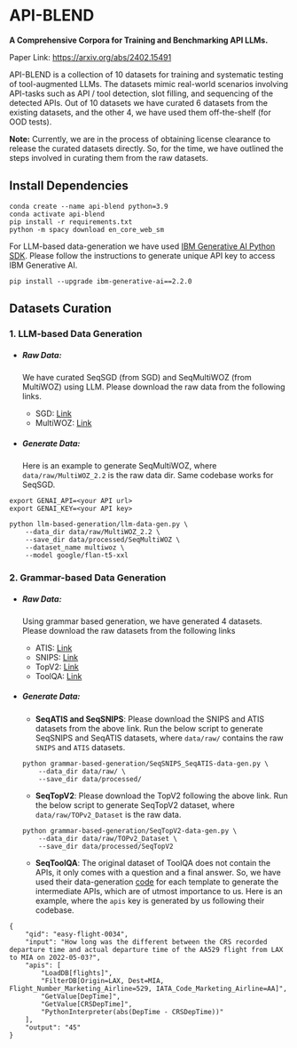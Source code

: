 # API-BLEND
**A Comprehensive Corpora for Training and Benchmarking API LLMs.**

Paper Link: https://arxiv.org/abs/2402.15491


API-BLEND is a collection of 10 datasets for training and systematic testing of tool-augmented LLMs. The datasets mimic real-world scenarios involving API-tasks such as API / tool detection, slot filling, and sequencing of the detected APIs. Out of 10 datasets we have curated 6 datasets from the existing datasets, and the other 4, we have used them off-the-shelf (for OOD tests).

**Note:** Currently, we are in the process of obtaining license clearance to release the curated datasets directly. So, for the time, we have outlined the steps involved in curating them from the raw datasets. 
## Install Dependencies

```commandline
conda create --name api-blend python=3.9
conda activate api-blend
pip install -r requirements.txt
python -m spacy download en_core_web_sm
```

For LLM-based data-generation we have used [IBM Generative AI Python SDK](https://pypi.org/project/ibm-generative-ai/). Please follow the instructions to generate unique API key to access IBM Generative AI.
```commandline
pip install --upgrade ibm-generative-ai==2.2.0
```

## Datasets Curation
### 1. LLM-based Data Generation
- ##### Raw Data: 
    We have curated SeqSGD (from SGD) and SeqMultiWOZ (from MultiWOZ) using LLM. Please download the raw data from the following links.
      
    - SGD: [Link](https://github.com/google-research-datasets/dstc8-schema-guided-dialogue)
    - MultiWOZ: [Link](https://github.com/budzianowski/multiwoz/tree/master/data/MultiWOZ_2.2)
  
- ##### Generate Data:
    Here is an example to generate SeqMultiWOZ, where `data/raw/MultiWOZ_2.2` is the raw data dir. Same codebase works for SeqSGD.
```commandline
export GENAI_API=<your API url>
export GENAI_KEY=<your API key>

python llm-based-generation/llm-data-gen.py \
	--data_dir data/raw/MultiWOZ_2.2 \
	--save_dir data/processed/SeqMultiWOZ \
	--dataset_name multiwoz \
	--model google/flan-t5-xxl
```

### 2. Grammar-based Data Generation
- ##### Raw Data:
  Using grammar based generation, we have generated 4 datasets. Please download the raw datasets from the following links 
  - ATIS: [Link](https://www.kaggle.com/datasets/hassanamin/atis-airlinetravelinformationsystem)
  - SNIPS: [Link](https://github.com/sonos/nlu-benchmark)
  - TopV2: [Link](https://fb.me/TOPv2Dataset)
  - ToolQA: [Link](https://github.com/night-chen/ToolQA)
  
- ##### Generate Data:
  
  - **SeqATIS and SeqSNIPS**:
        Please download the SNIPS and ATIS datasets from the above link. Run the below script to generate SeqSNIPS and SeqATIS datasets, where `data/raw/` contains the raw `SNIPS` and `ATIS` datasets.
  ```commandline
  python grammar-based-generation/SeqSNIPS_SeqATIS-data-gen.py \
      --data_dir data/raw/ \
      --save_dir data/processed/
  ```  
  - **SeqTopV2**:
        Please download the TopV2 following the above link. Run the below script to generate SeqTopV2 dataset, where `data/raw/TOPv2_Dataset` is the raw data.  
        
  ```commandline
  python grammar-based-generation/SeqTopV2-data-gen.py \
      --data_dir data/raw/TOPv2_Dataset \
      --save_dir data/processed/SeqTopV2
  ```     
  - **SeqToolQA**: The original dataset of ToolQA does not contain the APIs, it only comes with a question and a final answer. So, we have used their data-generation [code](https://github.com/night-chen/ToolQA) for each template to generate the intermediate APIs, which are of utmost importance to us. Here is an example, where the `apis` key is generated by us following their codebase.
```
{
	"qid": "easy-flight-0034",
	"input": "How long was the different between the CRS recorded departure time and actual departure time of the AA529 flight from LAX to MIA on 2022-05-03?",
	"apis": [
	    "LoadDB[flights]",
	    "FilterDB[Origin=LAX, Dest=MIA, Flight_Number_Marketing_Airline=529, IATA_Code_Marketing_Airline=AA]",
	    "GetValue[DepTime]",
	    "GetValue[CRSDepTime]",
	    "PythonInterpreter(abs(DepTime - CRSDepTime))"
	],
	"output": "45"
}
```
